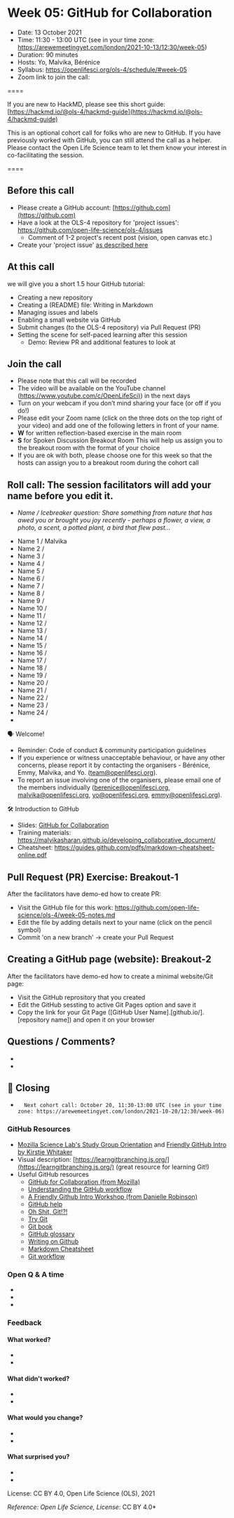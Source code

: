 # Week 05: GitHub for Collaboration

* Date: 13 October 2021
* Time: 11:30 - 13:00 UTC (see in your time zone:  https://arewemeetingyet.com/london/2021-10-13/12:30/week-05)
* Duration: 90 minutes
* Hosts: Yo, Malvika, Bérénice 
* Syllabus: https://openlifesci.org/ols-4/schedule/#week-05
* Zoom link to join the call:

====

If you are new to HackMD, please see this short guide: [https://hackmd.io/@ols-4/hackmd-guide](https://hackmd.io/@ols-4/hackmd-guide)

This is an optional cohort call for folks who are new to GitHub. 
If you have previously worked with GitHub, you can still attend the call as a helper.
Please contact the Open Life Science team to let them know your interest in co-facilitating the session.

====
  
## Before this call

- Please create a GitHub account: [https://github.com](https://github.com)
- Have a look at the OLS-4 repository for 'project issues': https://github.com/open-life-science/ols-4/issues
  - Comment of 1-2 project's recent post (vision, open canvas etc.)
- Create your 'project issue' [as described here](https://www.youtube.com/watch?v=UG5TAIU6IVM)
                                                          
## At this call

we will give you a short 1.5 hour GitHub tutorial:

- Creating a new repository
- Creating a (README) file: Writing in Markdown
- Managing issues and labels
- Enabling a small website via GitHub
- Submit changes (to the OLS-4 repository) via Pull Request (PR)
- Setting the scene for self-paced learning after this session
  - Demo: Review PR and additional features to look at

## Join the call

-   Please note that this call will be recorded
-   The video will be available on the YouTube channel ([https://www.youtube.com/c/OpenLifeSci)](https://www.youtube.com/c/OpenLifeSci)) in the next days
-   Turn on your webcam if you don’t mind sharing your face (or off if you do!)
-   Please edit your Zoom name (click on the three dots on the top right of your video) and add one of the following letters in front of your name.
  -   **W** for written reflection-based exercise in the main room
  -   **S** for Spoken Discussion Breakout Room This will help us assign you to the breakout room with the format of your choice 
  -   If you are ok with both, please choose one for this week so that the hosts can assign you to a breakout room during the cohort call 

## Roll call: The session facilitators will add your name before you edit it.

- *Name / Icebreaker question: Share something from nature that has awed you or brought you joy recently - perhaps a flower, a view, a photo, a scent, a potted plant, a bird that flew past...*
* Name 1 / Malvika
* Name 2 / 
* Name 3 / 
* Name 4 /
* Name 5 /
* Name 6 /
* Name 7 / 
* Name 8 / 
* Name 9 / 
* Name 10 /
* Name 11 / 
* Name 12 / 
* Name 13 / 
* Name 14 / 
* Name 15 / 
* Name 16 / 
* Name 17 / 
* Name 18 / 
* Name 19 / 
* Name 20 /
* Name 21 / 
* Name 22 / 
* Name 23 / 
* Name 24 / 
* 

🗣️ Welcome!

* Reminder: Code of conduct & community participation guidelines
* If you experience or witness unacceptable behaviour, or have any other concerns, please report it by contacting the organisers - Bérénice, Emmy, Malvika, and Yo. (team@openlifesci.org).
* To report an issue involving one of the organisers, please email one of the members individually (berenice@openlifesci.org, malvika@openlifesci.org, yo@openlifesci.org, emmy@openlifesci.org).

🛠 Introduction to GitHub

- Slides: [GitHub for Collaboration](https://docs.google.com/presentation/d/1qymN0F-kToQfFIPjXOrXe7lHPy_UB0Buew2kAI1WfWg/edit?usp=sharing)
- Training materials: https://malvikasharan.github.io/developing_collaborative_document/
- Cheatsheet: https://guides.github.com/pdfs/markdown-cheatsheet-online.pdf

## Pull Request (PR) Exercise: Breakout-1

After the facilitators have demo-ed how to create PR:
- Visit the GitHub file for this work: https://github.com/open-life-science/ols-4/week-05-notes.md
- Edit the file by adding details next to your name (click on the pencil symbol) 
- Commit 'on a new branch' -> create your Pull Request

## Creating a GitHub page (website): Breakout-2

After the facilitators have demo-ed how to create a minimal website/Git page:
- Visit the GitHub reprository that you created
- Edit the GitHub sessting to active Git Pages option and save it
- Copy the link for your Git Page ([GitHub User Name].[github.io/].[repository name]) and open it on your browser

## Questions / Comments?
  - 
  -

:pray: Closing
---

-       Next cohort call: October 20, 11:30-13:00 UTC (see in your time zone: https://arewemeetingyet.com/london/2021-10-20/12:30/week-06)
                                                                   
### GitHub Resources

- [Mozilla Science Lab's Study Group Orientation](https://mozillascience.github.io/study-group-orientation/) and [Friendly GitHub Intro by Kirstie Whitaker](https://github.com/KirstieJane/friendly-github-intro)
- Visual description: [https://learngitbranching.js.org/](https://learngitbranching.js.org/) (great resource for learning Git!)
- Useful GitHub resources
  - [GitHub for Collaboration (from Mozilla)](https://mozilla.github.io/open-leadership-training-series/articles/github-for-collaboration/)
  - [Understanding the GitHub workflow](https://guides.github.com/introduction/flow/)
  - [A Friendly Github Intro Workshop (from Danielle Robinson)](https://daniellecrobinson.github.io/friendly-github-intro/)
  - [GitHub help](https://help.github.com/)
  - [Oh Shit, Git!?!](http://ohshitgit.com/)
  - [Try Git](https://try.github.io/)
  - [Git book](https://git-scm.com/book/en/v2)
  - [GitHub glossary](https://github.com/joeyklee/friendly-github-intro/blob/master/glossary.md)
  - [Writing on Github](https://help.github.com/categories/writing-on-github/)
  - [Markdown Cheatsheet](https://github.com/adam-p/markdown-here/wiki/Markdown-Cheatsheet)
  - [Git workflow](https://www.atlassian.com/git/tutorials/comparing-workflows)
  
### Open Q & A time
- 
-     
-    

### Feedback

#### What worked?
-     
-     
    
#### What didn't worked?
-     
-     
        
#### What would you change?
- 
- 

#### What surprised you?
- 
- 


License: CC BY 4.0, Open Life Science (OLS), 2021
 
*Reference: Open Life Science, License*: CC BY 4.0*
